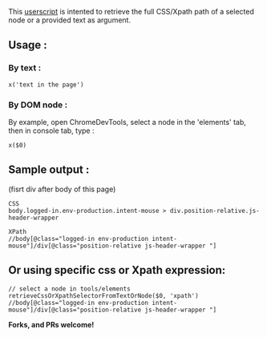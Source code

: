 This [userscript](https://www.tampermonkey.net/) is intented to retrieve the full CSS/Xpath path of a selected node or a provided text as argument.

## Usage : 
### By text :

    x('text in the page')

### By DOM node :
By example, open ChromeDevTools, select a node in the 'elements' tab, then in console tab, type :

    x($0)

## Sample output :
(fisrt div after body of this page)

    CSS
    body.logged-in.env-production.intent-mouse > div.position-relative.js-header-wrapper 

    XPath
    //body[@class="logged-in env-production intent-mouse"]/div[@class="position-relative js-header-wrapper "]
    
## Or using specific css or Xpath expression:

    // select a node in tools/elements
    retrieveCssOrXpathSelectorFromTextOrNode($0, 'xpath')
    //body[@class="logged-in env-production intent-mouse"]/div[@class="position-relative js-header-wrapper "]


**Forks, and PRs welcome!**
